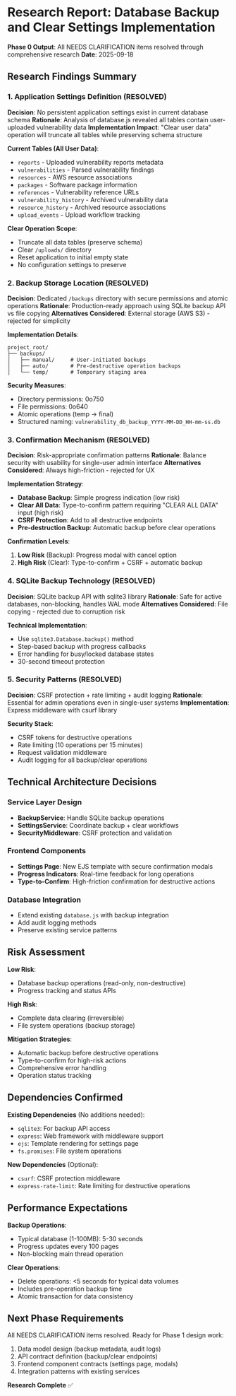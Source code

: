 # Research Report: Database Backup and Clear Settings Implementation

**Phase 0 Output**: All NEEDS CLARIFICATION items resolved through comprehensive research
**Date**: 2025-09-18

## Research Findings Summary

### 1. Application Settings Definition (RESOLVED)

**Decision**: No persistent application settings exist in current database schema
**Rationale**: Analysis of database.js revealed all tables contain user-uploaded vulnerability data
**Implementation Impact**: "Clear user data" operation will truncate all tables while preserving schema structure

**Current Tables (All User Data)**:
- `reports` - Uploaded vulnerability reports metadata
- `vulnerabilities` - Parsed vulnerability findings
- `resources` - AWS resource associations
- `packages` - Software package information
- `references` - Vulnerability reference URLs
- `vulnerability_history` - Archived vulnerability data
- `resource_history` - Archived resource associations
- `upload_events` - Upload workflow tracking

**Clear Operation Scope**:
- Truncate all data tables (preserve schema)
- Clear `/uploads/` directory
- Reset application to initial empty state
- No configuration settings to preserve

### 2. Backup Storage Location (RESOLVED)

**Decision**: Dedicated `/backups` directory with secure permissions and atomic operations
**Rationale**: Production-ready approach using SQLite backup API vs file copying
**Alternatives Considered**: External storage (AWS S3) - rejected for simplicity

**Implementation Details**:
```
project_root/
├── backups/
│   ├── manual/     # User-initiated backups
│   ├── auto/       # Pre-destructive operation backups
│   └── temp/       # Temporary staging area
```

**Security Measures**:
- Directory permissions: 0o750
- File permissions: 0o640
- Atomic operations (temp → final)
- Structured naming: `vulnerability_db_backup_YYYY-MM-DD_HH-mm-ss.db`

### 3. Confirmation Mechanism (RESOLVED)

**Decision**: Risk-appropriate confirmation patterns
**Rationale**: Balance security with usability for single-user admin interface
**Alternatives Considered**: Always high-friction - rejected for UX

**Implementation Strategy**:
- **Database Backup**: Simple progress indication (low risk)
- **Clear All Data**: Type-to-confirm pattern requiring "CLEAR ALL DATA" input (high risk)
- **CSRF Protection**: Add to all destructive endpoints
- **Pre-destruction Backup**: Automatic backup before clear operations

**Confirmation Levels**:
1. **Low Risk** (Backup): Progress modal with cancel option
2. **High Risk** (Clear): Type-to-confirm + CSRF + automatic backup

### 4. SQLite Backup Technology (RESOLVED)

**Decision**: SQLite backup API with sqlite3 library
**Rationale**: Safe for active databases, non-blocking, handles WAL mode
**Alternatives Considered**: File copying - rejected due to corruption risk

**Technical Implementation**:
- Use `sqlite3.Database.backup()` method
- Step-based backup with progress callbacks
- Error handling for busy/locked database states
- 30-second timeout protection

### 5. Security Patterns (RESOLVED)

**Decision**: CSRF protection + rate limiting + audit logging
**Rationale**: Essential for admin operations even in single-user systems
**Implementation**: Express middleware with csurf library

**Security Stack**:
- CSRF tokens for destructive operations
- Rate limiting (10 operations per 15 minutes)
- Request validation middleware
- Audit logging for all backup/clear operations

## Technical Architecture Decisions

### Service Layer Design
- **BackupService**: Handle SQLite backup operations
- **SettingsService**: Coordinate backup + clear workflows
- **SecurityMiddleware**: CSRF protection and validation

### Frontend Components
- **Settings Page**: New EJS template with secure confirmation modals
- **Progress Indicators**: Real-time feedback for long operations
- **Type-to-Confirm**: High-friction confirmation for destructive actions

### Database Integration
- Extend existing `database.js` with backup integration
- Add audit logging methods
- Preserve existing service patterns

## Risk Assessment

**Low Risk**:
- Database backup operations (read-only, non-destructive)
- Progress tracking and status APIs

**High Risk**:
- Complete data clearing (irreversible)
- File system operations (backup storage)

**Mitigation Strategies**:
- Automatic backup before destructive operations
- Type-to-confirm for high-risk actions
- Comprehensive error handling
- Operation status tracking

## Dependencies Confirmed

**Existing Dependencies** (No additions needed):
- `sqlite3`: For backup API access
- `express`: Web framework with middleware support
- `ejs`: Template rendering for settings page
- `fs.promises`: File system operations

**New Dependencies** (Optional):
- `csurf`: CSRF protection middleware
- `express-rate-limit`: Rate limiting for destructive operations

## Performance Expectations

**Backup Operations**:
- Typical database (1-100MB): 5-30 seconds
- Progress updates every 100 pages
- Non-blocking main thread operation

**Clear Operations**:
- Delete operations: <5 seconds for typical data volumes
- Includes pre-operation backup time
- Atomic transaction for data consistency

## Next Phase Requirements

All NEEDS CLARIFICATION items resolved. Ready for Phase 1 design work:
1. Data model design (backup metadata, audit logs)
2. API contract definition (backup/clear endpoints)
3. Frontend component contracts (settings page, modals)
4. Integration patterns with existing services

**Research Complete** ✅